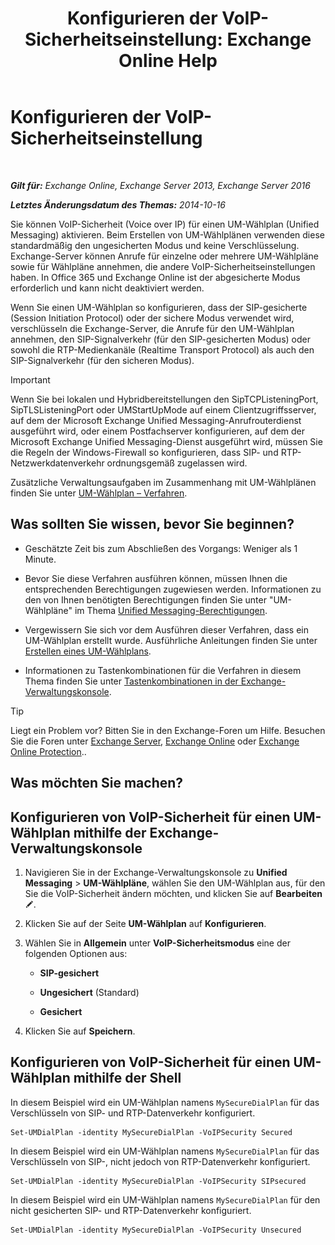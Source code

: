﻿---
title: 'Konfigurieren der VoIP-Sicherheitseinstellung: Exchange Online Help'
TOCTitle: Konfigurieren der VoIP-Sicherheitseinstellung
ms:assetid: b5335654-c766-4f3f-883c-f31263e1d9c1
ms:mtpsurl: https://technet.microsoft.com/de-de/library/Bb201721(v=EXCHG.150)
ms:contentKeyID: 50476499
ms.date: 05/23/2018
mtps_version: v=EXCHG.150
ms.translationtype: MT
---

# Konfigurieren der VoIP-Sicherheitseinstellung

 

_**Gilt für:** Exchange Online, Exchange Server 2013, Exchange Server 2016_

_**Letztes Änderungsdatum des Themas:** 2014-10-16_

Sie können VoIP-Sicherheit (Voice over IP) für einen UM-Wählplan (Unified Messaging) aktivieren. Beim Erstellen von UM-Wählplänen verwenden diese standardmäßig den ungesicherten Modus und keine Verschlüsselung. Exchange-Server können Anrufe für einzelne oder mehrere UM-Wählpläne sowie für Wählpläne annehmen, die andere VoIP-Sicherheitseinstellungen haben. In Office 365 und Exchange Online ist der abgesicherte Modus erforderlich und kann nicht deaktiviert werden.

Wenn Sie einen UM-Wählplan so konfigurieren, dass der SIP-gesicherte (Session Initiation Protocol) oder der sichere Modus verwendet wird, verschlüsseln die Exchange-Server, die Anrufe für den UM-Wählplan annehmen, den SIP-Signalverkehr (für den SIP-gesicherten Modus) oder sowohl die RTP-Medienkanäle (Realtime Transport Protocol) als auch den SIP-Signalverkehr (für den sicheren Modus).


> [!IMPORTANT]
> Wenn Sie bei lokalen und Hybridbereitstellungen den SipTCPListeningPort, SipTLSListeningPort oder UMStartUpMode auf einem Clientzugriffsserver, auf dem der Microsoft Exchange Unified Messaging-Anrufrouterdienst ausgeführt wird, oder einem Postfachserver konfigurieren, auf dem der Microsoft Exchange Unified Messaging-Dienst ausgeführt wird, müssen Sie die Regeln der Windows-Firewall so konfigurieren, dass SIP- und RTP-Netzwerkdatenverkehr ordnungsgemäß zugelassen wird.



Zusätzliche Verwaltungsaufgaben im Zusammenhang mit UM-Wählplänen finden Sie unter [UM-Wählplan – Verfahren](um-dial-plan-procedures-exchange-2013-help.md).

## Was sollten Sie wissen, bevor Sie beginnen?

  - Geschätzte Zeit bis zum Abschließen des Vorgangs: Weniger als 1 Minute.

  - Bevor Sie diese Verfahren ausführen können, müssen Ihnen die entsprechenden Berechtigungen zugewiesen werden. Informationen zu den von Ihnen benötigten Berechtigungen finden Sie unter "UM-Wählpläne" im Thema [Unified Messaging-Berechtigungen](unified-messaging-permissions-exchange-2013-help.md).

  - Vergewissern Sie sich vor dem Ausführen dieser Verfahren, dass ein UM-Wählplan erstellt wurde. Ausführliche Anleitungen finden Sie unter [Erstellen eines UM-Wählplans](https://review.docs.microsoft.com/de-de/exchange/voice-mail-unified-messaging/connect-voice-mail-system/create-um-dial-plan).

  - Informationen zu Tastenkombinationen für die Verfahren in diesem Thema finden Sie unter [Tastenkombinationen in der Exchange-Verwaltungskonsole](keyboard-shortcuts-in-the-exchange-admin-center-exchange-online-protection-help.md).


> [!TIP]
> Liegt ein Problem vor? Bitten Sie in den Exchange-Foren um Hilfe. Besuchen Sie die Foren unter <A href="https://go.microsoft.com/fwlink/p/?linkid=60612">Exchange Server</A>, <A href="https://go.microsoft.com/fwlink/p/?linkid=267542">Exchange Online</A> oder <A href="https://go.microsoft.com/fwlink/p/?linkid=285351">Exchange Online Protection</A>..



## Was möchten Sie machen?

## Konfigurieren von VoIP-Sicherheit für einen UM-Wählplan mithilfe der Exchange-Verwaltungskonsole

1.  Navigieren Sie in der Exchange-Verwaltungskonsole zu **Unified Messaging** \> **UM-Wählpläne**, wählen Sie den UM-Wählplan aus, für den Sie die VoIP-Sicherheit ändern möchten, und klicken Sie auf **Bearbeiten**![Bearbeitungssymbol](images/Bb124582.6f53ccb2-1f13-4c02-bea0-30690e6ea71d(EXCHG.150).gif "Bearbeitungssymbol").

2.  Klicken Sie auf der Seite **UM-Wählplan** auf **Konfigurieren**.

3.  Wählen Sie in **Allgemein** unter **VoIP-Sicherheitsmodus** eine der folgenden Optionen aus:
    
      - **SIP-gesichert**
    
      - **Ungesichert** (Standard)
    
      - **Gesichert**

4.  Klicken Sie auf **Speichern**.

## Konfigurieren von VoIP-Sicherheit für einen UM-Wählplan mithilfe der Shell

In diesem Beispiel wird ein UM-Wählplan namens `MySecureDialPlan` für das Verschlüsseln von SIP- und RTP-Datenverkehr konfiguriert.

    Set-UMDialPlan -identity MySecureDialPlan -VoIPSecurity Secured

In diesem Beispiel wird ein UM-Wählplan namens `MySecureDialPlan` für das Verschlüsseln von SIP-, nicht jedoch von RTP-Datenverkehr konfiguriert.

    Set-UMDialPlan -identity MySecureDialPlan -VoIPSecurity SIPsecured

In diesem Beispiel wird ein UM-Wählplan namens `MySecureDialPlan` für den nicht gesicherten SIP- und RTP-Datenverkehr konfiguriert.

    Set-UMDialPlan -identity MySecureDialPlan -VoIPSecurity Unsecured

